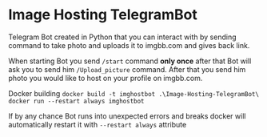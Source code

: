 # Image Hosting TelegramBot

Telegram Bot created in Python that you can interact with by sending command to take photo and uploads it to imgbb.com and gives back link.

When starting Bot you send ```/start``` command **only once** after that Bot will ask you to send him ```/Upload_picture``` command.
After that you send him photo you would like to host on your profile on imgbb.com.

Docker building
```docker build -t imghostbot .\Image-Hosting-TelegramBot\ ```
``` docker run --restart always imghostbot```

If by any chance Bot runs into unexpected errors and breaks docker will automatically restart it with ```--restart always``` attribute
